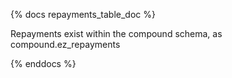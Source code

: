{% docs repayments_table_doc %}

Repayments exist within the compound schema, as compound.ez_repayments

{% enddocs %}